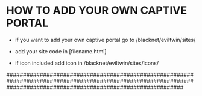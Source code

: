 # HOW TO ADD YOUR OWN CAPTIVE PORTAL

* if you want to add your own captive portal go to /blacknet/eviltwin/sites/

* add your site code in [filename.html]

* if icon included add icon in /blacknet/eviltwin/sites/icons/

#####################################################################################################################################################################
